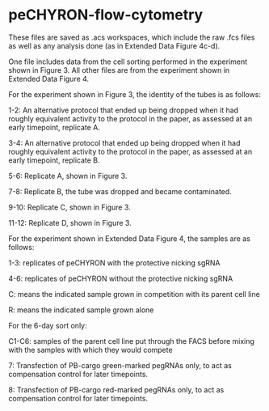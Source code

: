 # peCHYRON-flow-cytometry
These files are saved as .acs workspaces, which include the raw .fcs files as well as any analysis done (as in Extended Data Figure 4c-d).

One file includes data from the cell sorting performed in the experiment shown in Figure 3. All other files are from the experiment shown in Extended Data Figure 4.

For the experiment shown in Figure 3, the identity of the tubes is as follows:

1-2: An alternative protocol that ended up being dropped when it had roughly equivalent activity to the protocol in the paper, as assessed at an early timepoint, replicate A.

3-4: An alternative protocol that ended up being dropped when it had roughly equivalent activity to the protocol in the paper, as assessed at an early timepoint, replicate B.

5-6: Replicate A, shown in Figure 3.

7-8: Replicate B, the tube was dropped and became contaminated.

9-10: Replicate C, shown in Figure 3.

11-12: Replicate D, shown in Figure 3.

For the experiment shown in Extended Data Figure 4, the samples are as follows:

1-3: replicates of peCHYRON with the protective nicking sgRNA

4-6: replicates of peCHYRON without the protective nicking sgRNA

C: means the indicated sample grown in competition with its parent cell line 

R: means the indicated sample grown alone

For the 6-day sort only:

C1-C6: samples of the parent cell line put through the FACS before mixing with the samples with which they would compete

7: Transfection of PB-cargo green-marked pegRNAs only, to act as compensation control for later timepoints.

8: Transfection of PB-cargo red-marked pegRNAs only, to act as compensation control for later timepoints.


